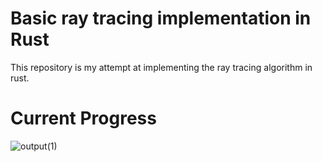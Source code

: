 # Basic ray tracing implementation in Rust
This repository is my attempt at implementing the ray tracing algorithm in rust.
# Current Progress
![output(1)](https://github.com/user-attachments/assets/d4781800-9a6f-423f-a441-172710142f56)
